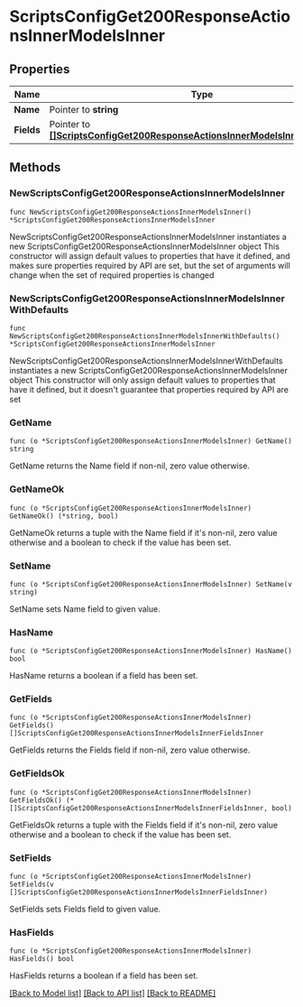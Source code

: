 # ScriptsConfigGet200ResponseActionsInnerModelsInner

## Properties

Name | Type | Description | Notes
------------ | ------------- | ------------- | -------------
**Name** | Pointer to **string** |  | [optional] 
**Fields** | Pointer to [**[]ScriptsConfigGet200ResponseActionsInnerModelsInnerFieldsInner**](ScriptsConfigGet200ResponseActionsInnerModelsInnerFieldsInner.md) |  | [optional] 

## Methods

### NewScriptsConfigGet200ResponseActionsInnerModelsInner

`func NewScriptsConfigGet200ResponseActionsInnerModelsInner() *ScriptsConfigGet200ResponseActionsInnerModelsInner`

NewScriptsConfigGet200ResponseActionsInnerModelsInner instantiates a new ScriptsConfigGet200ResponseActionsInnerModelsInner object
This constructor will assign default values to properties that have it defined,
and makes sure properties required by API are set, but the set of arguments
will change when the set of required properties is changed

### NewScriptsConfigGet200ResponseActionsInnerModelsInnerWithDefaults

`func NewScriptsConfigGet200ResponseActionsInnerModelsInnerWithDefaults() *ScriptsConfigGet200ResponseActionsInnerModelsInner`

NewScriptsConfigGet200ResponseActionsInnerModelsInnerWithDefaults instantiates a new ScriptsConfigGet200ResponseActionsInnerModelsInner object
This constructor will only assign default values to properties that have it defined,
but it doesn't guarantee that properties required by API are set

### GetName

`func (o *ScriptsConfigGet200ResponseActionsInnerModelsInner) GetName() string`

GetName returns the Name field if non-nil, zero value otherwise.

### GetNameOk

`func (o *ScriptsConfigGet200ResponseActionsInnerModelsInner) GetNameOk() (*string, bool)`

GetNameOk returns a tuple with the Name field if it's non-nil, zero value otherwise
and a boolean to check if the value has been set.

### SetName

`func (o *ScriptsConfigGet200ResponseActionsInnerModelsInner) SetName(v string)`

SetName sets Name field to given value.

### HasName

`func (o *ScriptsConfigGet200ResponseActionsInnerModelsInner) HasName() bool`

HasName returns a boolean if a field has been set.

### GetFields

`func (o *ScriptsConfigGet200ResponseActionsInnerModelsInner) GetFields() []ScriptsConfigGet200ResponseActionsInnerModelsInnerFieldsInner`

GetFields returns the Fields field if non-nil, zero value otherwise.

### GetFieldsOk

`func (o *ScriptsConfigGet200ResponseActionsInnerModelsInner) GetFieldsOk() (*[]ScriptsConfigGet200ResponseActionsInnerModelsInnerFieldsInner, bool)`

GetFieldsOk returns a tuple with the Fields field if it's non-nil, zero value otherwise
and a boolean to check if the value has been set.

### SetFields

`func (o *ScriptsConfigGet200ResponseActionsInnerModelsInner) SetFields(v []ScriptsConfigGet200ResponseActionsInnerModelsInnerFieldsInner)`

SetFields sets Fields field to given value.

### HasFields

`func (o *ScriptsConfigGet200ResponseActionsInnerModelsInner) HasFields() bool`

HasFields returns a boolean if a field has been set.


[[Back to Model list]](../README.md#documentation-for-models) [[Back to API list]](../README.md#documentation-for-api-endpoints) [[Back to README]](../README.md)


